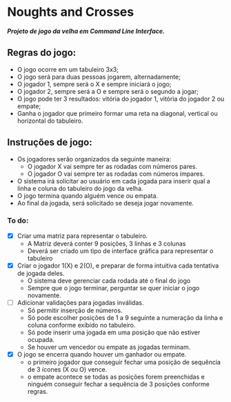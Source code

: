 # Noughts and Crosses
 **_Projeto de jogo da velha em Command Line Interface._**


## Regras do jogo:
- O jogo ocorre em um tabuleiro 3x3;
- O jogo será para duas pessoas jogarem, alternadamente;
- O jogador 1, sempre será o X e sempre iniciará o jogo;
- O jogador 2, sempre será a O e sempre será o segundo a jogar;
- O jogo pode ter 3 resultados: vitória do jogador 1, vitória do jogador 2 ou empate;
- Ganha o jogador que primeiro formar uma reta na diagonal, vertical ou horizontal do tabuleiro.

## Instruções de jogo:
- Os jogadores serão organizados da seguinte maneira:
    - O jogador X vai sempre ter as rodadas com números pares.
    - O jogador O vai sempre ter as rodadas com números ímpares.
- O sistema irá solicitar ao usuário em cada jogada para inserir qual a linha e coluna do tabuleiro do jogo da velha.
- O jogo termina quando alguém vence ou empata.
- Ao final da jogada, será solicitado se deseja jogar novamente.

### To do:
- [x] Criar uma matriz para representar o tabuleiro.
    - A Matriz deverá conter 9 posições, 3 linhas e 3 colunas
    - Deverá ser criado um tipo de interface gráfica para representar o tabuleiro
- [x] Criar o jogador 1(X) e 2(O), e preparar de forma intuitiva cada tentativa de jogada deles.
    - O sistema deve gerenciar cada rodada até o final do jogo
    - Sempre que o jogo terminar, perguntar se quer iniciar o jogo novamente.
- [ ] Adicionar validações para jogadas inválidas.
    - Só permitir inserção de números.
    - Só pode escolher posições de 1 a 9 seguinte a numeração da linha e coluna conforme exibido no tabuleiro.
    - Só pode inserir uma jogada em uma posição que não estiver ocupada.
    - Se houver um vencedor ou empate as jogadas terminam.
- [x] O jogo se encerra quando houver um ganhador ou empate.
    - o primeiro jogador que conseguir fechar uma posição de sequência de 3 ícones (X ou O) vence.
    - o empate acontece se todas as posições forem preenchidas e ninguém conseguir fechar a sequência de 3 posições conforme regras.